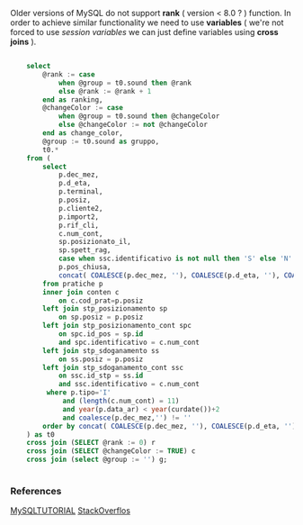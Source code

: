 

Older versions of MySQL do not support **rank** ( version < 8.0 ? ) function. In order to achieve similar functionality 
we need to use **variables** ( we're not forced to use *session variables* we can just define variables using **cross joins** ).


```sql

	select
		@rank := case 
			when @group = t0.sound then @rank
			else @rank := @rank + 1
		end as ranking,
		@changeColor := case 
			when @group = t0.sound then @changeColor
			else @changeColor := not @changeColor
		end as change_color,
		@group := t0.sound as gruppo,
		t0.*
	from (
		select
		    p.dec_mez,
		    p.d_eta,
		    p.terminal,
		    p.posiz,
		    p.cliente2,
		    p.import2,
		    p.rif_cli,
		    c.num_cont,
		    sp.posizionato_il,
		    sp.spett_rag,
		    case when ssc.identificativo is not null then 'S' else 'N' end as sdoganamento,
		    p.pos_chiusa,
		    concat( COALESCE(p.dec_mez, ''), COALESCE(p.d_eta, ''), COALESCE(p.sbarco_presso_rag, '') ) as sound
		from pratiche p
		inner join conten c 
		    on c.cod_prat=p.posiz		
		left join stp_posizionamento sp 
		    on sp.posiz = p.posiz
		left join stp_posizionamento_cont spc 
		    on spc.id_pos = sp.id
		    and spc.identificativo = c.num_cont
		left join stp_sdoganamento ss 
		    on ss.posiz = p.posiz 
		left join stp_sdoganamento_cont ssc 
		    on ssc.id_stp = ss.id
		    and ssc.identificativo = c.num_cont
		 where p.tipo='I'
		     and (length(c.num_cont) = 11)
		     and year(p.data_ar) < year(curdate())+2
		     and coalesce(p.dec_mez,'') != ''
		order by concat( COALESCE(p.dec_mez, ''), COALESCE(p.d_eta, ''), COALESCE(p.sbarco_presso_rag, '') )
	) as t0
	cross join (SELECT @rank := 0) r
	cross join (SELECT @changeColor := TRUE) c
	cross join (select @group := '') g;
	
```



### References

[MySQLTUTORIAL](https://www.mysqltutorial.org/mysql-row_number/)
[StackOverflos](https://stackoverflow.com/questions/52352877/mysql-5-6-dense-rank-like-functionality-without-order-by)
